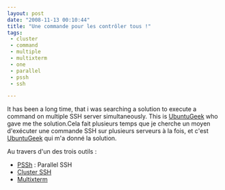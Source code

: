 ```yaml
---
layout: post
date: "2008-11-13 00:10:44"
title: "Une commande pour les contrôler tous !"
tags:
 - cluster
 - command
 - multiple
 - multixterm
 - one
 - parallel
 - pssh
 - ssh

---
```


It has been a long time, that i was searching a solution to execute a command on multiple SSH server simultaneously. This is [UbuntuGeek](http://www.ubuntugeek.com/execute-commands-simultaneously-on-multiple-servers-using-psshcluster-sshmultixterm.html) who gave me the solution.Cela fait plusieurs temps que je cherche un moyen d'exécuter une commande SSH sur plusieurs serveurs à la fois, et c'est [UbuntuGeek](http://www.ubuntugeek.com/execute-commands-simultaneously-on-multiple-servers-using-psshcluster-sshmultixterm.html) qui m'a donné la solution.

Au travers d'un des trois outils :[](http://www.theether.org/pssh/)

  * [PSSh](http://www.theether.org/pssh/) : Parallel SSH	
  * [Cluster SSH](http://clusterssh.sourceforge.net/)
  * [Multixterm](http://freshmeat.net/redir/multixterm/28933/url_tgz/multixterm)


